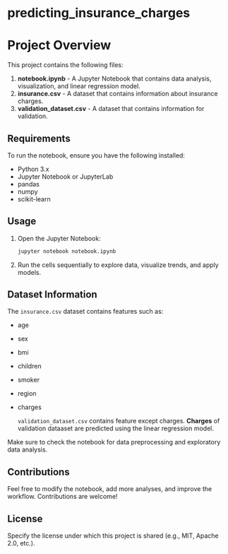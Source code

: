 # predicting_insurance_charges
# Project Overview

This project contains the following files:

1. **notebook.ipynb** - A Jupyter Notebook that contains data analysis, visualization, and linear regression model.
2. **insurance.csv** - A dataset that contains information about insurance charges.
3. **validation_dataset.csv** - A dataset that contains information for validation.
   
## Requirements
To run the notebook, ensure you have the following installed:
- Python 3.x
- Jupyter Notebook or JupyterLab
- pandas
- numpy
- scikit-learn

## Usage
1. Open the Jupyter Notebook:
   ```sh
   jupyter notebook notebook.ipynb
   ```
2. Run the cells sequentially to explore data, visualize trends, and apply models.

## Dataset Information
The `insurance.csv` dataset contains features such as:
- age
- sex
- bmi
- children
- smoker
- region
- charges

  `validation_dataset.csv` contains feature except charges. **Charges** of validation dataaset are predicted using the linear regression model.

Make sure to check the notebook for data preprocessing and exploratory data analysis.

## Contributions
Feel free to modify the notebook, add more analyses, and improve the workflow. Contributions are welcome!

## License
Specify the license under which this project is shared (e.g., MIT, Apache 2.0, etc.).



